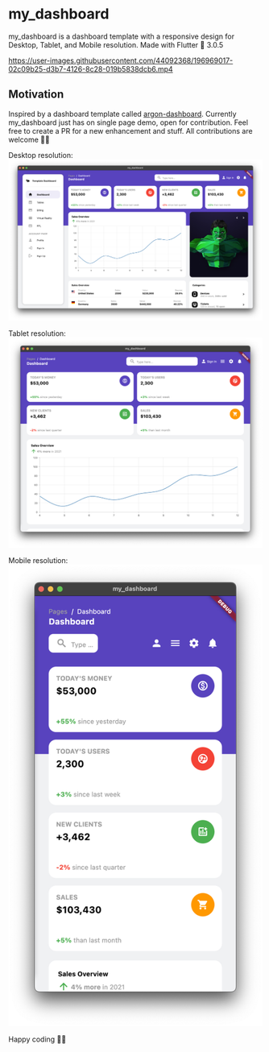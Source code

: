 # my_dashboard

my_dashboard is a dashboard template with a responsive design for Desktop, Tablet, and Mobile resolution.
Made with Flutter 💙 3.0.5

https://user-images.githubusercontent.com/44092368/196969017-02c09b25-d3b7-4126-8c28-019b5838dcb6.mp4

## Motivation

Inspired by a dashboard template called [argon-dashboard](https://demos.creative-tim.com/argon-dashboard/pages/dashboard.html). Currently my_dashboard just has on single page demo, open for contribution. Feel free to create a PR for a new enhancement and stuff. All contributions are welcome 🙌🏻

Desktop resolution:
![Directory overview](wiki/desktop-ss.png)  

Tablet resolution:
![Directory overview](wiki/tablet-ss.png)  

Mobile resolution:
![Directory overview](wiki/mobile-ss.png)  

Happy coding 👊🏻
